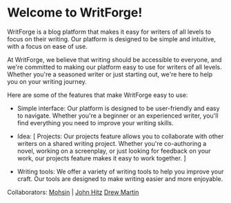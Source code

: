 

# Welcome to WritForge!

WritForge is a blog platform that makes it easy for writers of all levels to focus on their writing. Our platform is designed to be simple and intuitive, with a focus on ease of use.

At WritForge, we believe that writing should be accessible to everyone, and we're committed to making our platform easy to use for writers of all levels. Whether you're a seasoned writer or just starting out, we're here to help you on your writing journey.

Here are some of the features that make WritForge easy to use:

- Simple interface: Our platform is designed to be user-friendly and easy to navigate. Whether you're a beginner or an experienced writer, you'll find everything you need to improve your writing skills.

- Idea: [ Projects: Our projects feature allows you to collaborate with other writers on a shared writing project. Whether you're co-authoring a novel, working on a screenplay, or just looking for feedback on your work, our projects feature makes it easy to work together. ]

- Writing tools: We offer a variety of writing tools to help you improve your craft. Our tools are designed to make writing easier and more enjoyable.

Collaborators: 
<a href="https://github.com/0xmohsinpathan">Mohsin</a> |
<a href="https://github.com/johnhitz203">John Hitz</a>
<a href="https://github.com/tindrew">Drew Martin</a>



 

